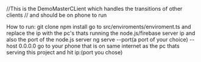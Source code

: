 //This is the DemoMasterCLient which handles the transitions of other clients
// and should be on phone to run

How to run:
    git clone 
    npm install
    go to src/enviroments/enviroment.ts and replace the ip with the pc's thats running the node.js/firebase server ip and also the port of the node.js server
    ng serve --port(a port of your choice) --host 0.0.0.0
    go to your phone that is on same internet as the pc thats serving this project and hit ip:(port you chose)